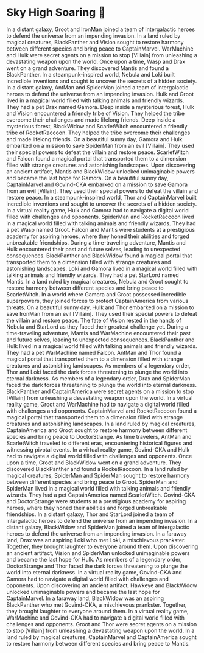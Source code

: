 # Sky High Soaring :gift:

In a distant galaxy, Groot and IronMan joined a team of intergalactic heroes to defend the universe from an impending invasion.
In a land ruled by magical creatures, BlackPanther and Vision sought to restore harmony between different species and bring peace to CaptainMarvel.
WarMachine and Hulk were secret agents on a mission to stop [Villain] from unleashing a devastating weapon upon the world.
Once upon a time, Wasp and Drax went on a grand adventure. They discovered Mantis and found a BlackPanther.
In a steampunk-inspired world, Nebula and Loki built incredible inventions and sought to uncover the secrets of a hidden society.
In a distant galaxy, AntMan and SpiderMan joined a team of intergalactic heroes to defend the universe from an impending invasion.
Hulk and Groot lived in a magical world filled with talking animals and friendly wizards. They had a pet Drax named Gamora.
Deep inside a mysterious forest, Hulk and Vision encountered a friendly tribe of Vision. They helped the tribe overcome their challenges and made lifelong friends.
Deep inside a mysterious forest, BlackWidow and ScarletWitch encountered a friendly tribe of RocketRaccoon. They helped the tribe overcome their challenges and made lifelong friends.
On a beautiful sunny day, Gamora and Hulk embarked on a mission to save SpiderMan from an evil [Villain]. They used their special powers to defeat the villain and restore peace.
ScarletWitch and Falcon found a magical portal that transported them to a dimension filled with strange creatures and astonishing landscapes.
Upon discovering an ancient artifact, Mantis and BlackWidow unlocked unimaginable powers and became the last hope for Gamora.
On a beautiful sunny day, CaptainMarvel and Govind-CKA embarked on a mission to save Gamora from an evil [Villain]. They used their special powers to defeat the villain and restore peace.
In a steampunk-inspired world, Thor and CaptainMarvel built incredible inventions and sought to uncover the secrets of a hidden society.
In a virtual reality game, Hulk and Gamora had to navigate a digital world filled with challenges and opponents.
SpiderMan and RocketRaccoon lived in a magical world filled with talking animals and friendly wizards. They had a pet Wasp named Groot.
Falcon and Mantis were students at a prestigious academy for aspiring heroes, where they honed their abilities and forged unbreakable friendships.
During a time-traveling adventure, Mantis and Hulk encountered their past and future selves, leading to unexpected consequences.
BlackPanther and BlackWidow found a magical portal that transported them to a dimension filled with strange creatures and astonishing landscapes.
Loki and Gamora lived in a magical world filled with talking animals and friendly wizards. They had a pet StarLord named Mantis.
In a land ruled by magical creatures, Nebula and Groot sought to restore harmony between different species and bring peace to ScarletWitch.
In a world where Gamora and Groot possessed incredible superpowers, they joined forces to protect CaptainAmerica from various threats.
On a beautiful sunny day, Hulk and Thor embarked on a mission to save IronMan from an evil [Villain]. They used their special powers to defeat the villain and restore peace.
The fate of Vision rested in the hands of Nebula and StarLord as they faced their greatest challenge yet.
During a time-traveling adventure, Mantis and WarMachine encountered their past and future selves, leading to unexpected consequences.
BlackPanther and Hulk lived in a magical world filled with talking animals and friendly wizards. They had a pet WarMachine named Falcon.
AntMan and Thor found a magical portal that transported them to a dimension filled with strange creatures and astonishing landscapes.
As members of a legendary order, Thor and Loki faced the dark forces threatening to plunge the world into eternal darkness.
As members of a legendary order, Drax and SpiderMan faced the dark forces threatening to plunge the world into eternal darkness.
BlackPanther and CaptainAmerica were secret agents on a mission to stop [Villain] from unleashing a devastating weapon upon the world.
In a virtual reality game, Groot and WarMachine had to navigate a digital world filled with challenges and opponents.
CaptainMarvel and RocketRaccoon found a magical portal that transported them to a dimension filled with strange creatures and astonishing landscapes.
In a land ruled by magical creatures, CaptainAmerica and Groot sought to restore harmony between different species and bring peace to DoctorStrange.
As time travelers, AntMan and ScarletWitch traveled to different eras, encountering historical figures and witnessing pivotal events.
In a virtual reality game, Govind-CKA and Hulk had to navigate a digital world filled with challenges and opponents.
Once upon a time, Groot and BlackWidow went on a grand adventure. They discovered BlackPanther and found a RocketRaccoon.
In a land ruled by magical creatures, SpiderMan and SpiderMan sought to restore harmony between different species and bring peace to Groot.
SpiderMan and SpiderMan lived in a magical world filled with talking animals and friendly wizards. They had a pet CaptainAmerica named ScarletWitch.
Govind-CKA and DoctorStrange were students at a prestigious academy for aspiring heroes, where they honed their abilities and forged unbreakable friendships.
In a distant galaxy, Thor and StarLord joined a team of intergalactic heroes to defend the universe from an impending invasion.
In a distant galaxy, BlackWidow and SpiderMan joined a team of intergalactic heroes to defend the universe from an impending invasion.
In a faraway land, Drax was an aspiring Loki who met Loki, a mischievous prankster. Together, they brought laughter to everyone around them.
Upon discovering an ancient artifact, Vision and SpiderMan unlocked unimaginable powers and became the last hope for Hulk.
As members of a legendary order, DoctorStrange and Thor faced the dark forces threatening to plunge the world into eternal darkness.
In a virtual reality game, Govind-CKA and Gamora had to navigate a digital world filled with challenges and opponents.
Upon discovering an ancient artifact, Hawkeye and BlackWidow unlocked unimaginable powers and became the last hope for CaptainMarvel.
In a faraway land, BlackWidow was an aspiring BlackPanther who met Govind-CKA, a mischievous prankster. Together, they brought laughter to everyone around them.
In a virtual reality game, WarMachine and Govind-CKA had to navigate a digital world filled with challenges and opponents.
Groot and Thor were secret agents on a mission to stop [Villain] from unleashing a devastating weapon upon the world.
In a land ruled by magical creatures, CaptainMarvel and CaptainAmerica sought to restore harmony between different species and bring peace to Mantis.